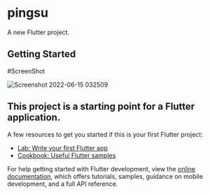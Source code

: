 # pingsu

A new Flutter project.

## Getting Started
#ScreenShot

![Screenshot 2022-06-15 032509](https://user-images.githubusercontent.com/82725865/173696113-ec1f1b3b-5073-4cdc-a34c-7aaef26023e1.png)

This project is a starting point for a Flutter application.
------------------------------------------------------------------------------------------------------------------------------------------------------------------------
A few resources to get you started if this is your first Flutter project:

- [Lab: Write your first Flutter app](https://docs.flutter.dev/get-started/codelab)
- [Cookbook: Useful Flutter samples](https://docs.flutter.dev/cookbook)

For help getting started with Flutter development, view the
[online documentation](https://docs.flutter.dev/), which offers tutorials,
samples, guidance on mobile development, and a full API reference.

